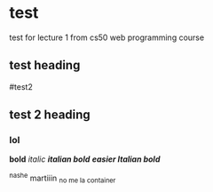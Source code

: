 # test
test for lecture 1 from cs50 web programming course
## test heading

#test2
## test 2 heading
### lol
**bold**
_italic_
**_italian bold_**
***easier Italian bold***

<sup>nashe</sup> martiiin <sub>no me la container</sub>
